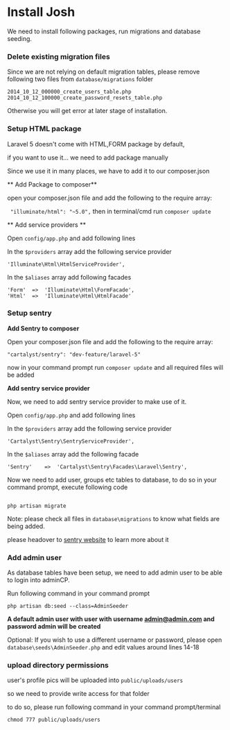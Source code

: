 # Install Josh
We need to install following packages, run migrations and database seeding.

### Delete existing migration files

Since we are not relying on default migration tables, please remove following two files from <code>database/migrations</code> folder

```
2014_10_12_000000_create_users_table.php
2014_10_12_100000_create_password_resets_table.php
```

Otherwise you will get error at later stage of installation.

### Setup HTML package

Laravel 5 doesn't come with HTML,FORM package by default,

if you want to use it... we need to add package manually

Since we use it in many places, we have to add it to our composer.json

** Add Package to composer**

open your composer.json file and add the following to the require array:

<code>	"illuminate/html":	"~5.0",</code> then in terminal/cmd run <code>composer update</code>

** Add service providers **

Open <code>config/app.php</code> and add following lines

In the <code>$providers</code> array add the following service provider

<code>'Illuminate\Html\HtmlServiceProvider',</code>

In the <code>$aliases</code> array add  following facades

````
'Form'	=>	'Illuminate\Html\FormFacade',	
'Html'	=>	'Illuminate\Html\HtmlFacade'
````

### Setup sentry
**Add Sentry to composer**

Open your composer.json file and add the following to the require array:

<code>"cartalyst/sentry":	"dev-feature/laravel-5"</code>

now in your command prompt run <code>composer update</code> and all required files will be added

**Add sentry service provider**

Now, we need to add sentry service provider to make use of it.

Open <code>config/app.php</code> and add following lines

In the <code>$providers</code> array add the following service provider

<code>'Cartalyst\Sentry\SentryServiceProvider',</code>

In the <code>$aliases</code> array add the following facade

````
'Sentry'	=>	'Cartalyst\Sentry\Facades\Laravel\Sentry',	
````

Now we need to add user, groups etc tables to database, to do so in your command prompt, execute following code

```

php artisan migrate

```

Note: please check all files in <code>database\migrations</code> to know what fields are being added.




please headover to [sentry website](https://cartalyst.com/manual/sentry/2.1) to learn more about it


### Add admin user
As database tables have been setup, we need to add admin user to be able to login into adminCP.

Run following command in your command prompt

```
php artisan db:seed --class=AdminSeeder

```

**A default admin user with user with username admin@admin.com and password admin will be created**

Optional: If you wish to use a different username or password, please open <code>database\seeds\AdminSeeder.php</code> and edit values around lines 14-18


### upload directory permissions

user's profile pics will be uploaded into <code>public/uploads/users</code>

so we need to provide write access for that folder

to do so, please run following command in your command prompt/terminal

```
chmod 777 public/uploads/users
```
